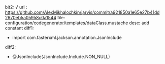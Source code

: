 bit2: √ 
url : https://github.com/AlexMikhalochkin/jarvis/commit/a921850a1e65e27b41dd2670eb5a05958c0a1544
file: configuration/codegenerator/templates/dataClass.mustache
desc: add constant
diff1: 
+ import com.fasterxml.jackson.annotation.JsonInclude

diff2:
+ @JsonInclude(JsonInclude.Include.NON_NULL)